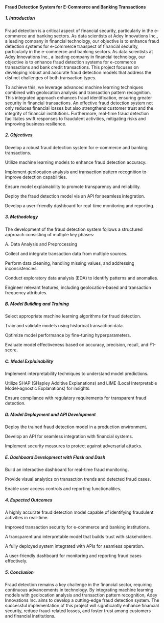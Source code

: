 
#### Fraud Detection System for E-Commerce and Banking Transactions

##### 1. Introduction

Fraud detection is a critical aspect of financial security, particularly in the e-commerce and banking sectors. As data scientists at Adey Innovations Inc., a leading company in financial technology, our objective is to enhance fraud detection systems for e-commerce traaspect of financial security, particularly in the e-commerce and banking sectors. As data scientists at Adey Innovations Inc., a leading company in financial technology, our objective is to enhance fraud detection systems for e-commerce transactions and bank credit transactions. This project focuses on developing robust and accurate fraud detection models that address the distinct challenges of both transaction types.

To achieve this, we leverage advanced machine learning techniques combined with geolocation analysis and transaction pattern recognition. This integrated approach enhances fraud identification, ensuring greater security in financial transactions. An effective fraud detection system not only reduces financial losses but also strengthens customer trust and the integrity of financial institutions. Furthermore, real-time fraud detection facilitates swift responses to fraudulent activities, mitigating risks and improving business resilience.

##### 2. Objectives

Develop a robust fraud detection system for e-commerce and banking transactions.

Utilize machine learning models to enhance fraud detection accuracy.

Implement geolocation analysis and transaction pattern recognition to improve detection capabilities.

Ensure model explainability to promote transparency and reliability.

Deploy the fraud detection model via an API for seamless integration.

Develop a user-friendly dashboard for real-time monitoring and reporting.

##### 3. Methodology

The development of the fraud detection system follows a structured approach consisting of multiple key phases:

A. Data Analysis and Preprocessing

Collect and integrate transaction data from multiple sources.

Perform data cleaning, handling missing values, and addressing inconsistencies.

Conduct exploratory data analysis (EDA) to identify patterns and anomalies.

Engineer relevant features, including geolocation-based and transaction frequency attributes.

##### B. Model Building and Training

Select appropriate machine learning algorithms for fraud detection.

Train and validate models using historical transaction data.

Optimize model performance by fine-tuning hyperparameters.

Evaluate model effectiveness based on accuracy, precision, recall, and F1-score.

##### C. Model Explainability

Implement interpretability techniques to understand model predictions.

Utilize SHAP (SHapley Additive Explanations) and LIME (Local Interpretable Model-agnostic Explanations) for insights.

Ensure compliance with regulatory requirements for transparent fraud detection.

##### D. Model Deployment and API Development

Deploy the trained fraud detection model in a production environment.

Develop an API for seamless integration with financial systems.

Implement security measures to protect against adversarial attacks.

##### E. Dashboard Development with Flask and Dash

Build an interactive dashboard for real-time fraud monitoring.

Provide visual analytics on transaction trends and detected fraud cases.

Enable user access controls and reporting functionalities.

##### 4. Expected Outcomes

A highly accurate fraud detection model capable of identifying fraudulent activities in real-time.

Improved transaction security for e-commerce and banking institutions.

A transparent and interpretable model that builds trust with stakeholders.

A fully deployed system integrated with APIs for seamless operation.

A user-friendly dashboard for monitoring and reporting fraud cases effectively.

##### 5. Conclusion

Fraud detection remains a key challenge in the financial sector, requiring continuous advancements in technology. By integrating machine learning models with geolocation analysis and transaction pattern recognition, Adey Innovations Inc. aims to develop a cutting-edge fraud detection system. The successful implementation of this project will significantly enhance financial security, reduce fraud-related losses, and foster trust among customers and financial institutions.
